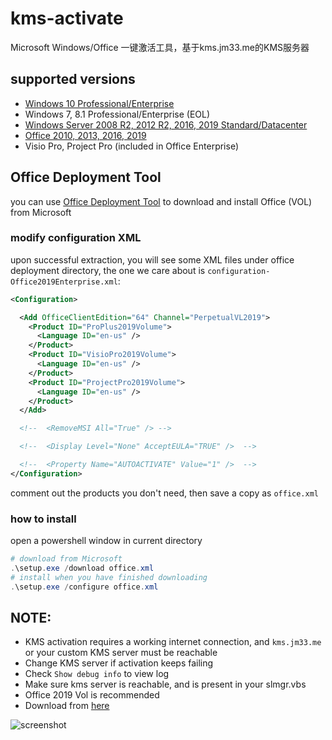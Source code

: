# kms-activate
Microsoft Windows/Office 一键激活工具，基于kms.jm33.me的KMS服务器

## supported versions

- [Windows 10 Professional/Enterprise](https://www.microsoft.com/en-us/software-download/windows10)
- Windows 7, 8.1 Professional/Enterprise (EOL)
- [Windows Server 2008 R2, 2012 R2, 2016, 2019 Standard/Datacenter](https://www.microsoft.com/en-us/evalcenter/evaluate-windows-server-2019?filetype=ISO)
- [Office 2010, 2013, 2016, 2019](https://github.com/jm33-m0/kms-activate#office-deployment-tool)
- Visio Pro, Project Pro (included in Office Enterprise)

## Office Deployment Tool

you can use [Office Deployment Tool](https://www.microsoft.com/en-us/download/details.aspx?id=49117) to download and install Office (VOL) from Microsoft

### modify configuration XML

upon successful extraction, you will see some XML files under office deployment directory,
the one we care about is `configuration-Office2019Enterprise.xml`:

```xml
<Configuration>

  <Add OfficeClientEdition="64" Channel="PerpetualVL2019">
    <Product ID="ProPlus2019Volume">
      <Language ID="en-us" />
    </Product>
    <Product ID="VisioPro2019Volume">
      <Language ID="en-us" />
    </Product>
    <Product ID="ProjectPro2019Volume">
      <Language ID="en-us" />
    </Product>
  </Add>

  <!--  <RemoveMSI All="True" /> -->

  <!--  <Display Level="None" AcceptEULA="TRUE" />  -->

  <!--  <Property Name="AUTOACTIVATE" Value="1" />  -->
</Configuration>
```

comment out the products you don't need, then save a copy as `office.xml`

### how to install

open a powershell window in current directory

```powershell
# download from Microsoft
.\setup.exe /download office.xml
# install when you have finished downloading
.\setup.exe /configure office.xml
```

## NOTE:

- KMS activation requires a working internet connection, and `kms.jm33.me` or your custom KMS server must be reachable
- Change KMS server if activation keeps failing
- Check `Show debug info` to view log
- Make sure kms server is reachable, and is present in your slmgr.vbs
- Office 2019 Vol is recommended
- Download from [here](https://github.com/jm33-m0/kms-activate/releases)

![screenshot](/img/win-activate.JPG)
